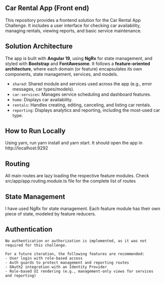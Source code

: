 ## Car Rental App (Front end)

This repository provides a frontend solution for the Car Rental App Challenge. It includes a user interface for checking car availability, managing rentals, viewing reports, and basic service maintenance.

## Solution Architecture

The app is built with **Angular 19**, using **NgRx** for state management, and styled with **Bootstrap** and **FontAwesome**. It follows a **feature-oriented architecture**, where each domain (or feature) encapsulates its own components, state management, services, and models.

- `shared`: Shared module and services used across the app (e.g., error messages, car types/models).
- `car-services`: Manages service scheduling and dashboard features.
- `home`: Displays car availability.
- `rentals`: Handles creating, editing, canceling, and listing car rentals.
- `reporting`: Displays analytics and reporting, including the most-used car type.

## How to Run Locally

   Using yarn, run yarn install and yarn start. It should open the app in http://localhost:9292
        
    
## Routing

   All main routes are lazy loading the respective feature modules. Check src/app/app.routing.module.ts file for the complete list of routes

## State Management

   I have used NgRx for state management. Each feature module has their own piece of state, modeled by feature reducers. 


## Authentication


    No authentication or authorization is implemented, as it was not required for this challenge.

    For a future iteration, the following features are recommended:
    - User login with role-based access
    - Auth guards to protect management and reporting routes
    - OAuth2 integration with an Identity Provider
    - Role-based UI rendering (e.g., management-only views for services and reporting)
